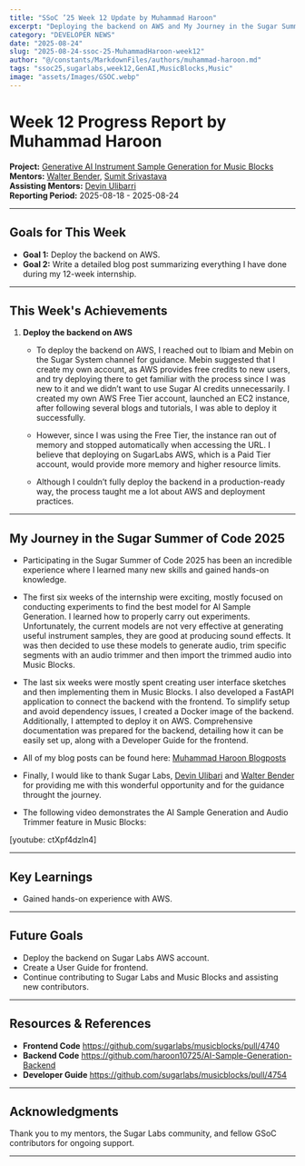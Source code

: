 ```yaml
---
title: "SSoC ’25 Week 12 Update by Muhammad Haroon"
excerpt: "Deploying the backend on AWS and My Journey in the Sugar Summer of Code 2025"
category: "DEVELOPER NEWS"
date: "2025-08-24"
slug: "2025-08-24-ssoc-25-MuhammadHaroon-week12"
author: "@/constants/MarkdownFiles/authors/muhammad-haroon.md"
tags: "ssoc25,sugarlabs,week12,GenAI,MusicBlocks,Music"
image: "assets/Images/GSOC.webp"
---
```


<!-- markdownlint-disable -->

# Week 12 Progress Report by Muhammad Haroon

**Project:** [Generative AI Instrument Sample Generation for Music Blocks](https://github.com/sugarlabs/GSoC/blob/master/Ideas-2025.md#Generative-AI-Instrument-Sample-Generation-for-Music-Blocks)  
**Mentors:** [Walter Bender](https://github.com/walterbender), [Sumit Srivastava](https://github.com/sum2it)  
**Assisting Mentors:** [Devin Ulibarri](https://github.com/pikurasa)  
**Reporting Period:** 2025-08-18 - 2025-08-24

---

## Goals for This Week

- **Goal 1:** Deploy the backend on AWS.
- **Goal 2:** Write a detailed blog post summarizing everything I have done during my 12-week internship.

---

## This Week's Achievements

1. **Deploy the backend on AWS**
    - To deploy the backend on AWS, I reached out to Ibiam and Mebin on the Sugar System channel for guidance. Mebin suggested that I create my own account, as AWS provides free credits to new users, and try deploying there to get familiar with the process since I was new to it and we didn’t want to use Sugar AI credits unnecessarily. I created my own AWS Free Tier account, launched an EC2 instance, after following several blogs and tutorials, I was able to deploy it successfully.

    - However, since I was using the Free Tier, the instance ran out of memory and stopped automatically when accessing the URL. I believe that deploying on SugarLabs AWS, which is a Paid Tier account, would provide more memory and higher resource limits.

    - Although I couldn’t fully deploy the backend in a production-ready way, the process taught me a lot about AWS and deployment practices.

---

## My Journey in the Sugar Summer of Code 2025

- Participating in the Sugar Summer of Code 2025 has been an incredible experience where I learned many new skills and gained hands-on knowledge.

- The first six weeks of the internship were exciting, mostly focused on conducting experiments to find the best model for AI Sample Generation. I learned how to properly carry out experiments. Unfortunately, the current models are not very effective at generating useful instrument samples, they are good at producing sound effects. It was then decided to use these models to generate audio, trim specific segments with an audio trimmer and then import the trimmed audio into Music Blocks.

- The last six weeks were mostly spent creating user interface sketches and then implementing them in Music Blocks. I also developed a FastAPI application to connect the backend with the frontend. To simplify setup and avoid dependency issues, I created a Docker image of the backend. Additionally, I attempted to deploy it on AWS. Comprehensive documentation was prepared for the backend, detailing how it can be easily set up, along with a Developer Guide for the frontend.

- All of my blog posts can be found here: [Muhammad Haroon Blogposts](https://www.sugarlabs.org/authors/muhammad-haroon)

- Finally, I would like to thank Sugar Labs, [Devin Ulibari](https://github.com/pikurasa) and [Walter Bender](https://github.com/walterbender) for providing me with this wonderful opportunity and for the guidance throught the journey.

- The following video demonstrates the AI Sample Generation and Audio Trimmer feature in Music Blocks:

[youtube: ctXpf4dzln4] 

---

## Key Learnings

- Gained hands-on experience with AWS.

---

## Future Goals

- Deploy the backend on Sugar Labs AWS account.
- Create a User Guide for frontend.
- Continue contributing to Sugar Labs and Music Blocks and assisting new contributors. 

---

## Resources & References
- **Frontend Code** https://github.com/sugarlabs/musicblocks/pull/4740
- **Backend Code** https://github.com/haroon10725/AI-Sample-Generation-Backend
- **Developer Guide** https://github.com/sugarlabs/musicblocks/pull/4754

---

## Acknowledgments

Thank you to my mentors, the Sugar Labs community, and fellow GSoC contributors for ongoing support.

---